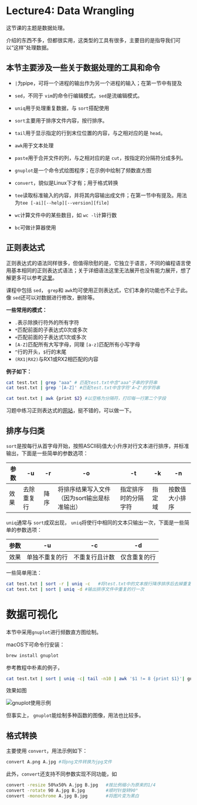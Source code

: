 # Lecture4: Data Wrangling

这节课的主题是数据处理。

介绍的东西不多，但都很实用，这类型的工具有很多，主要目的是指导我们可以“这样”处理数据。

## **本节主要涉及一些关于数据处理的工具**和命令

- `|`为pipe，可将一个进程的输出作为另一个进程的输入；在第一节中有提及

- `sed`，不同于 `vim`的命令行编辑模式，`sed`是流编辑模式。
- `uniq`用于处理重复数据，与 `sort`搭配使用
- `sort`主要用于排序文件内容，按行排序。
- `tail`用于显示指定的行到末位位置的内容，与之相对应的是 `head`。
- `awk`用于文本处理
- `paste`用于合并文件的列，与之相对应的是 `cut`，按指定的分隔符分成多列。
- `gnuplot`是一个命令式绘图程序；在示例中绘制了频数直方图
- `convert`，貌似是Linux下才有；用于格式转换
- `tee`读取标准输入的内容，并将其内容输出成文件；在第一节中有提及。用法为`tee [-ai][--help][--version][file]`
- `wc`计算文件中的某些数目，如 `wc -l`计算行数
- `bc`可做计算器使用

## 正则表达式

正则表达式的语法同样很多，但值得欣慰的是，它独立于语言，不同的编程语言使用基本相同的正则表达式语法；关于详细语法这里无法展开也没有能力展开，想了解更多可以参考[这里](https://www.regular-expressions.info)。

课程中包括 `sed`， `grep`和 `awk`均可使用正则表达式，它们本身的功能也不止于此。像 `sed`还可以对数据进行修改，删除等。

**一些常用的模式：**

- `.`表示除换行符外的所有字符
- `*`匹配前面的子表达式0次或多次
- `+`匹配前面的子表达式1次或多次
- `[A-Z]`匹配所有大写字母，同理 `[a-z]`匹配所有小写字母
- `^`行的开头，`$`行的末尾
- `(RX1|RX2)`与RX1或RX2相匹配的内容

**例子如下：**

```bash
cat test.txt | grep "aaa" # 匹配test.txt中含"aaa"子串的字符串
cat test.txt | grep '[A-Z]' #匹配test.txt中含字符'A~Z'的字符串

cat test.txt | awk {print $2} #以空格为分隔符，打印每一行第二个字段
```

习题中练习正则表达式的[网站](https://regexone.com/lesson/letters_and_digits?)，挺不错的，可以做一下。

## 排序与归类

`sort`是按每行从首字母开始，按照ASCII码值大小升序对行文本进行排序，并标准输出，下面是一些简单的参数选项：

| 参数 | -u         | -r   | -o                                           | -t<char>             | -k     | -n             |
| ---- | ---------- | ---- | -------------------------------------------- | -------------------- | ------ | -------------- |
| 效果 | 去除重复行 | 降序 | 将排序结果写入文件（因为sort输出是标准输出） | 指定排序时的分隔字符 | 指定域 | 按数值大小排序 |

`uniq`通常与 `sort`成双出现， `uniq`将使行中相同的文本只输出一次，下面是一些简单的参数选项：

| 参数 | -u             | -c             | -d           |
| ---- | -------------- | -------------- | ------------ |
| 效果 | 单独不重复的行 | 不重复行且计数 | 仅含重复的行 |

一些简单用法：

```bash
cat test.txt | sort -r | uniq -c   #将test.txt中的文本按行降序排序后去掉重复行打印输出，并计数重复出现的行文本数量
cat test.txt | sort | uniq -d #输出排序文件中重复的行一次
```



# 数据可视化

本节中采用`gnuplot`进行频数直方图绘制。

macOS下可命令行安装：

```bash
brew install gnuplot
```

参考教程中朴素的例子，

```bash
cat test.txt | sort | uniq -c| tail -n10 | awk '$1 != 8 {print $1}'| gnuplot -p -e 'set boxwidth 0.5; plot "-" using 1:xtic(2) with boxes'
```

效果如图

![gnuplot使用示例](https://github.com/coderhare/missing-semester-2020exersices/blob/main/images/gnuplot%E4%BD%BF%E7%94%A8%E7%A4%BA%E4%BE%8B.png)

但事实上， `gnuplot`能绘制多种函数的图像，用法也比较多。

## 格式转换

主要使用 `convert`，用法示例如下：

```bash
convert A.png A.jpg #将png文件转换为jpg文件
```

此外，`convert`还支持不同参数实现不同功能，如

```bash
convert -resize 50%x50% A.jpg B.jpg   #按比例缩小为原来的1/4
convert -rotate 90 A.jpg B.jpg        #顺时针旋转90°
convert -monochrome A.jpg B.jpg	      #将图片变为黑白
```

